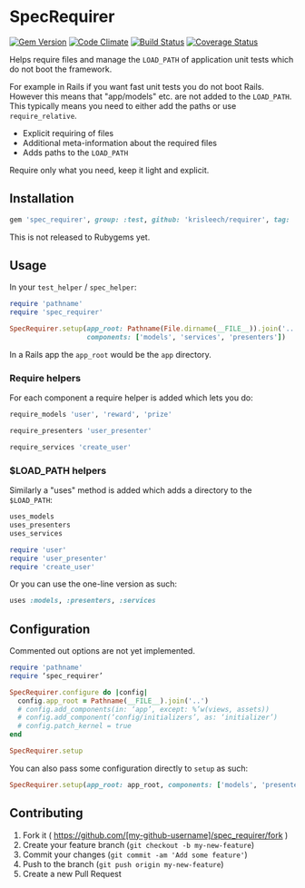 # SpecRequirer

[![Gem Version](https://badge.fury.io/rb/spec_requirer.png)](http://badge.fury.io/rb/spec_requirer)
[![Code Climate](https://codeclimate.com/github/krisleech/spec_requirer.png)](https://codeclimate.com/github/krisleech/spec_requirer)
[![Build Status](https://travis-ci.org/krisleech/spec_requirer.png?branch=master)](https://travis-ci.org/krisleech/spec_requirer)
[![Coverage Status](https://coveralls.io/repos/krisleech/spec_requirer/badge.png?branch=master)](https://coveralls.io/r/krisleech/spec_requirer?branch=master)

Helps require files and manage the `LOAD_PATH` of application unit tests which 
do not boot the framework.

For example in Rails if you want fast unit tests you do not boot Rails.
However this means that "app/models" etc. are not added to the `LOAD_PATH`. 
This typically means you need to either add the paths or use `require_relative`.

* Explicit requiring of files
* Additional meta-information about the required files
* Adds paths to the `LOAD_PATH`

Require only what you need, keep it light and explicit.

## Installation

```ruby
gem 'spec_requirer', group: :test, github: 'krisleech/requirer', tag: 'v0.0.1'
```

This is not released to Rubygems yet.

## Usage

In your `test_helper` / `spec_helper`:

```ruby
require 'pathname'
require 'spec_requirer'

SpecRequirer.setup(app_root: Pathname(File.dirname(__FILE__)).join('..'),
                   components: ['models', 'services', 'presenters'])
```

In a Rails app the `app_root` would be the `app` directory.

### Require helpers

For each component a require helper is added which lets you do:

```ruby
require_models 'user', 'reward', 'prize'

require_presenters 'user_presenter'

require_services 'create_user'
```

### $LOAD_PATH helpers

Similarly a "uses" method is added which adds a directory to the `$LOAD_PATH`:

```ruby
uses_models
uses_presenters
uses_services

require 'user'
require 'user_presenter'
require 'create_user'
```

Or you can use the one-line version as such:

```ruby
uses :models, :presenters, :services
```

## Configuration

Commented out options are not yet implemented.

```ruby
require 'pathname'
require ‘spec_requirer’

SpecRequirer.configure do |config|
  config.app_root = Pathname(__FILE__).join('..')
  # config.add_components(in: ‘app’, except: %’w(views, assets))
  # config.add_component(‘config/initializers’, as: ‘initializer’)
  # config.patch_kernel = true
end

SpecRequirer.setup
```

You can also pass some configuration directly to `setup` as such:

```ruby
SpecRequirer.setup(app_root: app_root, components: ['models', 'presenters'])
```

## Contributing

1. Fork it ( https://github.com/[my-github-username]/spec_requirer/fork )
2. Create your feature branch (`git checkout -b my-new-feature`)
3. Commit your changes (`git commit -am 'Add some feature'`)
4. Push to the branch (`git push origin my-new-feature`)
5. Create a new Pull Request

